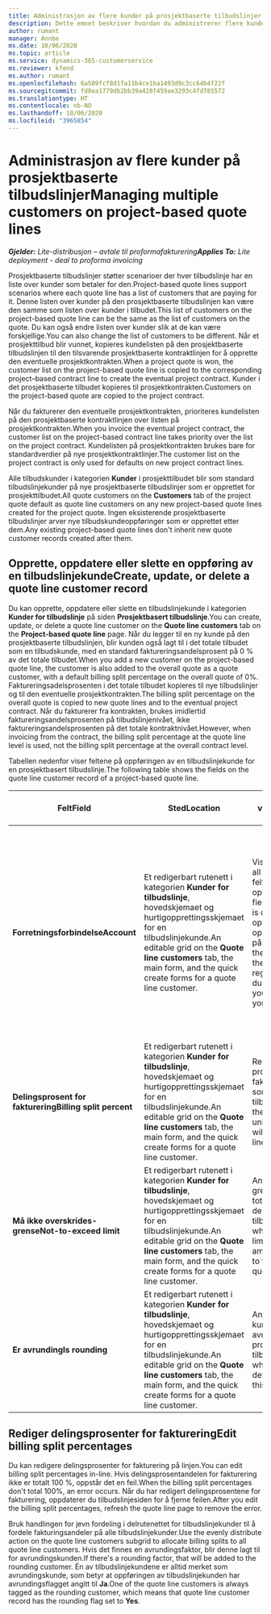 ```yaml
---
title: Administrasjon av flere kunder på prosjektbaserte tilbudslinjer
description: Dette emnet beskriver hvordan du administrerer flere kunder på prosjektbaserte tilbudslinjer.
author: rumant
manager: Annbe
ms.date: 10/06/2020
ms.topic: article
ms.service: dynamics-365-customerservice
ms.reviewer: kfend
ms.author: rumant
ms.openlocfilehash: 6a509fcf8d1fa11b4ce1ba1493d9c3cc64b4f22f
ms.sourcegitcommit: fd8ea1779db2bb39a428f459ae3293c4fd785572
ms.translationtype: HT
ms.contentlocale: nb-NO
ms.lasthandoff: 10/06/2020
ms.locfileid: "3965854"
---
```

# <a name="managing-multiple-customers-on-project-based-quote-lines"></a><span data-ttu-id="481b8-103">Administrasjon av flere kunder på prosjektbaserte tilbudslinjer</span><span class="sxs-lookup"><span data-stu-id="481b8-103">Managing multiple customers on project-based quote lines</span></span>

<span data-ttu-id="481b8-104">_**Gjelder:** Lite-distribusjon – avtale til proformafakturering_</span><span class="sxs-lookup"><span data-stu-id="481b8-104">_**Applies To:** Lite deployment - deal to proforma invoicing_</span></span>

<span data-ttu-id="481b8-105">Prosjektbaserte tilbudslinjer støtter scenarioer der hver tilbudslinje har en liste over kunder som betaler for den.</span><span class="sxs-lookup"><span data-stu-id="481b8-105">Project-based quote lines support scenarios where each quote line has a list of customers that are paying for it.</span></span> <span data-ttu-id="481b8-106">Denne listen over kunder på den prosjektbaserte tilbudslinjen kan være den samme som listen over kunder i tilbudet.</span><span class="sxs-lookup"><span data-stu-id="481b8-106">This list of customers on the project-based quote line can be the same as the list of customers on the quote.</span></span> <span data-ttu-id="481b8-107">Du kan også endre listen over kunder slik at de kan være forskjellige.</span><span class="sxs-lookup"><span data-stu-id="481b8-107">You can also change the list of customers to be different.</span></span> <span data-ttu-id="481b8-108">Når et prosjekttilbud blir vunnet, kopieres kundelisten på den prosjektbaserte tilbudslinjen til den tilsvarende prosjektbaserte kontraktlinjen for å opprette den eventuelle prosjektkontrakten.</span><span class="sxs-lookup"><span data-stu-id="481b8-108">When a project quote is won, the customer list on the project-based quote line is copied to the corresponding project–based contract line to create the eventual project contract.</span></span> <span data-ttu-id="481b8-109">Kunder i det prosjektbaserte tilbudet kopieres til prosjektkontrakten.</span><span class="sxs-lookup"><span data-stu-id="481b8-109">Customers on the project-based quote are copied to the project contract.</span></span>

<span data-ttu-id="481b8-110">Når du fakturerer den eventuelle prosjektkontrakten, prioriteres kundelisten på den prosjektbaserte kontraktlinjen over listen på prosjektkontrakten.</span><span class="sxs-lookup"><span data-stu-id="481b8-110">When you invoice the eventual project contract, the customer list on the project-based contract line takes priority over the list on the project contract.</span></span> <span data-ttu-id="481b8-111">Kundelisten på prosjektkontrakten brukes bare for standardverdier på nye prosjektkontraktlinjer.</span><span class="sxs-lookup"><span data-stu-id="481b8-111">The customer list on the project contract is only used for defaults on new project contract lines.</span></span>

<span data-ttu-id="481b8-112">Alle tilbudskunder i kategorien **Kunder** i prosjekttilbudet blir som standard tilbudslinjekunder på nye prosjektbaserte tilbudslinjer som er opprettet for prosjekttilbudet.</span><span class="sxs-lookup"><span data-stu-id="481b8-112">All quote customers on the **Customers** tab of the project quote default as quote line customers on any new project-based quote lines created for the project quote.</span></span> <span data-ttu-id="481b8-113">Ingen eksisterende prosjektbaserte tilbudslinjer arver nye tilbudskundeoppføringer som er opprettet etter dem.</span><span class="sxs-lookup"><span data-stu-id="481b8-113">Any existing project-based quote lines don't inherit new quote customer records created after them.</span></span>

## <a name="create-update-or-delete-a-quote-line-customer-record"></a><span data-ttu-id="481b8-114">Opprette, oppdatere eller slette en oppføring av en tilbudslinjekunde</span><span class="sxs-lookup"><span data-stu-id="481b8-114">Create, update, or delete a quote line customer record</span></span>

<span data-ttu-id="481b8-115">Du kan opprette, oppdatere eller slette en tilbudslinjekunde i kategorien **Kunder for tilbudslinje** på siden **Prosjektbasert tilbudslinje**.</span><span class="sxs-lookup"><span data-stu-id="481b8-115">You can create, update, or delete a quote line customer on the **Quote line customers** tab on the **Project-based quote line** page.</span></span> <span data-ttu-id="481b8-116">Når du legger til en ny kunde på den prosjektbaserte tilbudslinjen, blir kunden også lagt til i det totale tilbudet som en tilbudskunde, med en standard faktureringsandelsprosent på 0 % av det totale tilbudet.</span><span class="sxs-lookup"><span data-stu-id="481b8-116">When you add a new customer on the project-based quote line, the customer is also added to the overall quote as a quote customer, with a default billing split percentage on the overall quote of 0%.</span></span> <span data-ttu-id="481b8-117">Faktureringsadelsprosenten i det totale tilbudet kopieres til nye tilbudslinjer og til den eventuelle prosjektkontrakten.</span><span class="sxs-lookup"><span data-stu-id="481b8-117">The billing split percentage on the overall quote is copied to new quote lines and to the eventual project contract.</span></span> <span data-ttu-id="481b8-118">Når du fakturerer fra kontrakten, brukes imidlertid faktureringsandelsprosenten på tilbudslinjenivået, ikke faktureringsandelsprosenten på det totale kontraktnivået.</span><span class="sxs-lookup"><span data-stu-id="481b8-118">However, when invoicing from the contract, the billing split percentage at the quote line level is used, not the billing split percentage at the overall contract level.</span></span> 

<span data-ttu-id="481b8-119">Tabellen nedenfor viser feltene på oppføringen av en tilbudslinjekunde for en prosjektbasert tilbudslinje.</span><span class="sxs-lookup"><span data-stu-id="481b8-119">The following table shows the fields on the quote line customer record of a project-based quote line.</span></span>

| <span data-ttu-id="481b8-120">Felt</span><span class="sxs-lookup"><span data-stu-id="481b8-120">Field</span></span> | <span data-ttu-id="481b8-121">Sted</span><span class="sxs-lookup"><span data-stu-id="481b8-121">Location</span></span> | <span data-ttu-id="481b8-122">Beskrivelse og veiledning</span><span class="sxs-lookup"><span data-stu-id="481b8-122">Description and guidance</span></span> | <span data-ttu-id="481b8-123">Nedstrøms påvirkning</span><span class="sxs-lookup"><span data-stu-id="481b8-123">Downstream impact</span></span> |
| --- | --- | --- | --- |
| <span data-ttu-id="481b8-124">**Forretningsforbindelse**</span><span class="sxs-lookup"><span data-stu-id="481b8-124">**Account**</span></span> | <span data-ttu-id="481b8-125">Et redigerbart rutenett i kategorien **Kunder for tilbudslinje**, hovedskjemaet og hurtigopprettingsskjemaet for en tilbudslinjekunde.</span><span class="sxs-lookup"><span data-stu-id="481b8-125">An editable grid on the **Quote line customers** tab, the main form, and the quick create forms for a quote line customer.</span></span> | <span data-ttu-id="481b8-126">Viser alle aktive kontoer.</span><span class="sxs-lookup"><span data-stu-id="481b8-126">Lists all active accounts.</span></span> <span data-ttu-id="481b8-127">Dette feltet er låst etter at oppføringen er opprettet.</span><span class="sxs-lookup"><span data-stu-id="481b8-127">This field is locked after the record is created.</span></span> <span data-ttu-id="481b8-128">Hvis du må oppdatere feltet, sletter du oppføringen og oppretter den på nytt.</span><span class="sxs-lookup"><span data-stu-id="481b8-128">If you need to update the field, delete and recreate the record.</span></span> <span data-ttu-id="481b8-129">Hvis du har registrert faktiske verdier, kan du ikke slette oppføringen.</span><span class="sxs-lookup"><span data-stu-id="481b8-129">If you recorded any actuals, you can't delete the record.</span></span> | <span data-ttu-id="481b8-130">Når du velger en forretningsforbindelse fra hovedlisten over forretningsforbindelser som skal legges til, blir tilbudslinjekunden også lagt til som en tilbudskunde når du lagre den.</span><span class="sxs-lookup"><span data-stu-id="481b8-130">When you pick an account from the master list of accounts to add, the quote line customer is also added as a quote customer when you save it.</span></span> <span data-ttu-id="481b8-131">Når et tilbud blir vunnet, kopieres tilbudslinjekunder til kunder på prosjektkontraktlinjen.</span><span class="sxs-lookup"><span data-stu-id="481b8-131">When a quote is won, quote line customers are copied to the project contract line customers.</span></span> |
| <span data-ttu-id="481b8-132">**Delingsprosent for fakturering**</span><span class="sxs-lookup"><span data-stu-id="481b8-132">**Billing split percent**</span></span> | <span data-ttu-id="481b8-133">Et redigerbart rutenett i kategorien **Kunder for tilbudslinje**, hovedskjemaet og hurtigopprettingsskjemaet for en tilbudslinjekunde.</span><span class="sxs-lookup"><span data-stu-id="481b8-133">An editable grid on the **Quote line customers** tab, the main form, and the quick create forms for a quote line customer.</span></span> | <span data-ttu-id="481b8-134">Representerer prosentandelen av hver ikke-fakturerte salgstransaksjon som skal tilskrives denne tilbudslinjekunden.</span><span class="sxs-lookup"><span data-stu-id="481b8-134">Represents the percentage of each unbilled sales transaction that will be attributed to this quote line customer.</span></span> | <span data-ttu-id="481b8-135">Kopiert over til kunder for prosjektkontraktlinje.</span><span class="sxs-lookup"><span data-stu-id="481b8-135">Copied over to project contract line customers.</span></span> |
| <span data-ttu-id="481b8-136">**Må ikke overskrides-grense**</span><span class="sxs-lookup"><span data-stu-id="481b8-136">**Not-to-exceed limit**</span></span> | <span data-ttu-id="481b8-137">Et redigerbart rutenett i kategorien **Kunder for tilbudslinje**, hovedskjemaet og hurtigopprettingsskjemaet for en tilbudslinjekunde.</span><span class="sxs-lookup"><span data-stu-id="481b8-137">An editable grid on the **Quote line customers** tab, the main form, and the quick create forms for a quote line customer.</span></span> | <span data-ttu-id="481b8-138">Angir om det finnes en avtalt grense eller et tak på totalbeløp som blir fakturert til denne kunden for denne tilbudslinjen.</span><span class="sxs-lookup"><span data-stu-id="481b8-138">Indicates whether there is a negotiated limit or cap to the overall amount that will be invoiced to this customer for this quoted line.</span></span> | <span data-ttu-id="481b8-139">Kopiert over til kunder for prosjektkontraktlinje når et tilbud er vunnet.</span><span class="sxs-lookup"><span data-stu-id="481b8-139">Copied over to project contract line customers when a quote is won.</span></span> |
| <span data-ttu-id="481b8-140">**Er avrunding**</span><span class="sxs-lookup"><span data-stu-id="481b8-140">**Is rounding**</span></span> | <span data-ttu-id="481b8-141">Et redigerbart rutenett i kategorien **Kunder for tilbudslinje**, hovedskjemaet og hurtigopprettingsskjemaet for en tilbudslinjekunde.</span><span class="sxs-lookup"><span data-stu-id="481b8-141">An editable grid on the **Quote line customers** tab, the main form, and the quick create forms for a quote line customer.</span></span> | <span data-ttu-id="481b8-142">Angir om denne kunden er en kunde med standard avrunding for denne prosjektbaserte tilbudslinjen.</span><span class="sxs-lookup"><span data-stu-id="481b8-142">Indicates whether this customer is a default rounding customer for this project-based quote line.</span></span> | <span data-ttu-id="481b8-143">Kopiert over til kunder i prosjektkontrakten når et tilbud er vunnet.</span><span class="sxs-lookup"><span data-stu-id="481b8-143">Copied over to project contract customers when a quote is won.</span></span> |

## <a name="edit-billing-split-percentages"></a><span data-ttu-id="481b8-144">Rediger delingsprosenter for fakturering</span><span class="sxs-lookup"><span data-stu-id="481b8-144">Edit billing split percentages</span></span>

<span data-ttu-id="481b8-145">Du kan redigere delingsprosenter for fakturering på linjen.</span><span class="sxs-lookup"><span data-stu-id="481b8-145">You can edit billing split percentages in-line.</span></span> <span data-ttu-id="481b8-146">Hvis delingsprosentandelen for fakturering ikke er totalt 100 %, oppstår det en feil.</span><span class="sxs-lookup"><span data-stu-id="481b8-146">When the billing split percentages don't total 100%, an error occurs.</span></span> <span data-ttu-id="481b8-147">Når du har redigert delingsprosentene for fakturering, oppdaterer du tilbudslinjesiden for å fjerne feilen.</span><span class="sxs-lookup"><span data-stu-id="481b8-147">After you edit the billing split percentages, refresh the quote line page to remove the error.</span></span>

<span data-ttu-id="481b8-148">Bruk handlingen for jevn fordeling i delrutenettet for tilbudslinjekunder til å fordele fakturingsandeler på alle tilbudslinjekunder.</span><span class="sxs-lookup"><span data-stu-id="481b8-148">Use the evenly distribute action on the quote line customers subgrid to allocate billing splits to all quote line customers.</span></span> <span data-ttu-id="481b8-149">Hvis det finnes en avrundingsfaktor, blir denne lagt til for avrundingskunden.</span><span class="sxs-lookup"><span data-stu-id="481b8-149">If there's a rounding factor, that will be added to the rounding customer.</span></span> <span data-ttu-id="481b8-150">Én av tilbudslinjekundene er alltid merket som avrundingskunde, som betyr at oppføringen av tilbudslinjekunden har avrundingsflagget angitt til **Ja**.</span><span class="sxs-lookup"><span data-stu-id="481b8-150">One of the quote line customers is always tagged as the rounding customer, which means that quote line customer record has the rounding flag set to **Yes**.</span></span> 
